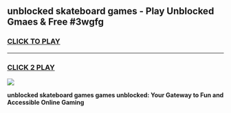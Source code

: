 
## unblocked skateboard games - Play Unblocked Gmaes & Free #3wgfg
<h3>
<a href="https://premium.freeplayer.one?title=unblocked_skateboard_games&ref=01M">CLICK TO PLAY</a></h3>
<hr>

<h3>
<a href="https://premium.freeplayer.one?title=unblocked_skateboard_games&ref=01M">CLICK 2 PLAY</a>
  
</h3>

<a href="https://premium.freeplayer.one?title=unblocked_skateboard_games&ref=01M"><img src="https://clearcache.store/games.png"></a>


**unblocked skateboard games games unblocked: Your Gateway to Fun and Accessible Online Gaming**
